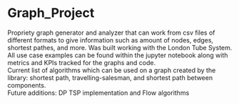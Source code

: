 # Graph_Project
Propriety graph generator and analyzer that can work from csv files of different formats to give information such as amount of nodes, edges, shortest pathes, and more. Was built working with the London Tube System. All use case examples can be found within the jupyter notebook along with metrics and KPIs tracked for the graphs and code. <br />
Current list of algorithms which can be used on a graph created by the library: shortest path, travelling-salesman, and shortest path between components. <br />
Future additions: DP TSP implementation and Flow algorithms <br />

